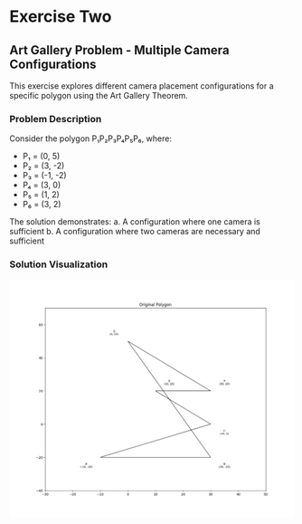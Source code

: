# Exercise Two
## Art Gallery Problem - Multiple Camera Configurations

This exercise explores different camera placement configurations for a specific polygon using the Art Gallery Theorem.

### Problem Description
Consider the polygon P₁P₂P₃P₄P₅P₆, where:
- P₁ = (0, 5)
- P₂ = (3, -2)
- P₃ = (-1, -2)
- P₄ = (3, 0)
- P₅ = (1, 2)
- P₆ = (3, 2)

The solution demonstrates:
a. A configuration where one camera is sufficient
b. A configuration where two cameras are necessary and sufficient

### Solution Visualization
![Solution Visualization](iregular.gif)

